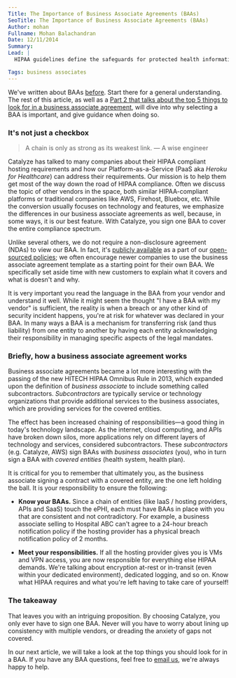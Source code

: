 ```yaml
---
Title: The Importance of Business Associate Agreements (BAAs)
SeoTitle: The Importance of Business Associate Agreements (BAAs)
Author: mohan
Fullname: Mohan Balachandran
Date: 12/11/2014
Summary: 
Lead: |
  HIPAA guidelines define the safeguards for protected health information (PHI). Business Associate Agreements (BAAs) are contracts that outline how different organizations will handle electronic protected health information (ePHI) and the types of responsibilities that each organization assumes.  Simply put, a BAA defines responsibility, and thus liability, with respect to the handling of PHI data.

Tags: business associates
---
```

We've written about BAAs [before](https://catalyze.io/learn/business-associate-agreements). Start there for a general understanding. The rest of this article, as well as a [Part 2 that talks about the top 5 things to look for in a business associate agreement](/blog/top-5-things-you-find-in-an-ideal-business-associate-agreement), will dive into why selecting a BAA is important, and give guidance when doing so.

### It's not just a checkbox

>   A chain is only as strong as its weakest link.
>   —  A wise engineer

Catalyze has talked to many companies about their HIPAA compliant hosting requirements and how our Platform-as-a-Service (PaaS aka _Heroku for Healthcare_) can address their requirements. Our mission is to help them get most of the way down the road of HIPAA compliance. Often we discuss the topic of other vendors in the space, both similar HIPAA-compliant platforms or traditional companies like AWS, Firehost, Bluebox, etc. While the conversion usually focuses on technology and features, we emphasize the differences in our business associate agreements as well, because, in some ways, it is our best feature. With Catalyze, you sign one BAA to cover the entire compliance spectrum.

Unlike several others, we do not require a non-disclosure agreement (NDAs) to view our BAA. In fact, it's [publicly available](https://policy.catalyze.io/#catalyze-hipaa-business-associate-agreement-baa) as a part of our [open-sourced policies](https://catalyzeio.github.io/policies); we often encourage newer companies to use the business associate agreement template as a starting point for their own BAA. We specifically set aside time with new customers to explain what it covers and what is doesn't and why.

It is very important you read the language in the BAA from your vendor and understand it well. While it might seem the thought "I have a BAA with my vendor" is sufficient, the reality is when a breach or any other kind of security incident happens, you're at risk for whatever was declared in your BAA. In many ways a BAA is a mechanism for transferring risk (and thus liability) from one entity to another by having each entity acknowledging their responsibility in managing specific aspects of the legal mandates. 

### Briefly, how a business associate agreement works

Business associate agreements became a lot more interesting with the passing of the new HITECH HIPAA Omnibus Rule in 2013, which expanded upon the definition of _business associate_ to include something called subcontractors. _Subcontractors_ are typically service or technology organizations that provide additional services to the business associates, which are providing services for the covered entities.

The effect has been increased chaining of responsibilities—a good thing in today's technology landscape. As the internet, cloud computing, and APIs have broken down silos, more applications rely on different layers of technology and services, considered subcontractors. These _subcontractors_ (e.g. Catalyze, AWS) sign BAAs with _business associates_ (you), who in turn sign a BAA with _covered entities_ (health system, health plan).

It is critical for you to remember that ultimately you, as the business associate signing a contract with a covered entity, are the one left holding the ball. It is your responsibility to ensure the following:

- **Know your BAAs.** Since a chain of entities (like IaaS / hosting providers, APIs and SaaS) touch the ePHI, each must have BAAs in place with you that are consistent and not contradictory. For example, a business associate selling to Hospital ABC can't agree to a 24-hour breach notification policy if the hosting provider has a physical breach notification policy of 2 months.

- **Meet your responsibilities.** If all the hosting provider gives you is VMs and VPN access, you are now responsible for everything else HIPAA demands. We're talking about encryption at-rest or in-transit (even within your dedicated environment), dedicated logging, and so on. Know what HIPAA requires and what you're left having to take care of yourself!

### The takeaway

That leaves you with an intriguing proposition. By choosing Catalyze, you only ever have to sign one BAA. Never will you have to worry about lining up consistency with multiple vendors, or dreading the anxiety of gaps not covered.

In our next article, we will take a look at the top things you should look for in a BAA. If you have any BAA questions, feel free to [email us](mailto:hello@catayze.io), we're always happy to help.

